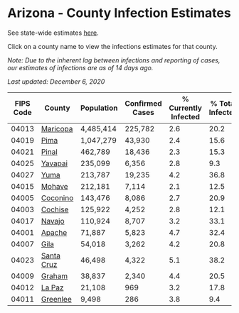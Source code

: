 # Arizona - County Infection Estimates

See state-wide estimates [here](/infections/us-az).

Click on a county name to view the infections estimates for that county.

*Note: Due to the inherent lag between infections and reporting of cases, our estimates of infections are as of 14 days ago.*

*Last updated: December 6, 2020*

|   FIPS Code |                   County |   Population |   Confirmed Cases |   % Currently Infected |   % Total Infected |
|-------------|--------------------------|--------------|-------------------|------------------------|--------------------|
|       04013 |     [Maricopa](maricopa) |    4,485,414 |           225,782 |                    2.6 |               20.2 |
|       04019 |             [Pima](pima) |    1,047,279 |            43,930 |                    2.4 |               15.6 |
|       04021 |           [Pinal](pinal) |      462,789 |            18,436 |                    2.3 |               15.3 |
|       04025 |       [Yavapai](yavapai) |      235,099 |             6,356 |                    2.8 |                9.3 |
|       04027 |             [Yuma](yuma) |      213,787 |            19,235 |                    4.2 |               36.8 |
|       04015 |         [Mohave](mohave) |      212,181 |             7,114 |                    2.1 |               12.5 |
|       04005 |     [Coconino](coconino) |      143,476 |             8,086 |                    2.7 |               20.9 |
|       04003 |       [Cochise](cochise) |      125,922 |             4,252 |                    2.8 |               12.1 |
|       04017 |         [Navajo](navajo) |      110,924 |             8,707 |                    3.2 |               33.1 |
|       04001 |         [Apache](apache) |       71,887 |             5,823 |                    4.7 |               32.4 |
|       04007 |             [Gila](gila) |       54,018 |             3,262 |                    4.2 |               20.8 |
|       04023 | [Santa Cruz](santa-cruz) |       46,498 |             4,322 |                    5.1 |               38.2 |
|       04009 |         [Graham](graham) |       38,837 |             2,340 |                    4.4 |               20.5 |
|       04012 |         [La Paz](la-paz) |       21,108 |               969 |                    3.2 |               17.8 |
|       04011 |     [Greenlee](greenlee) |        9,498 |               286 |                    3.8 |                9.4 |